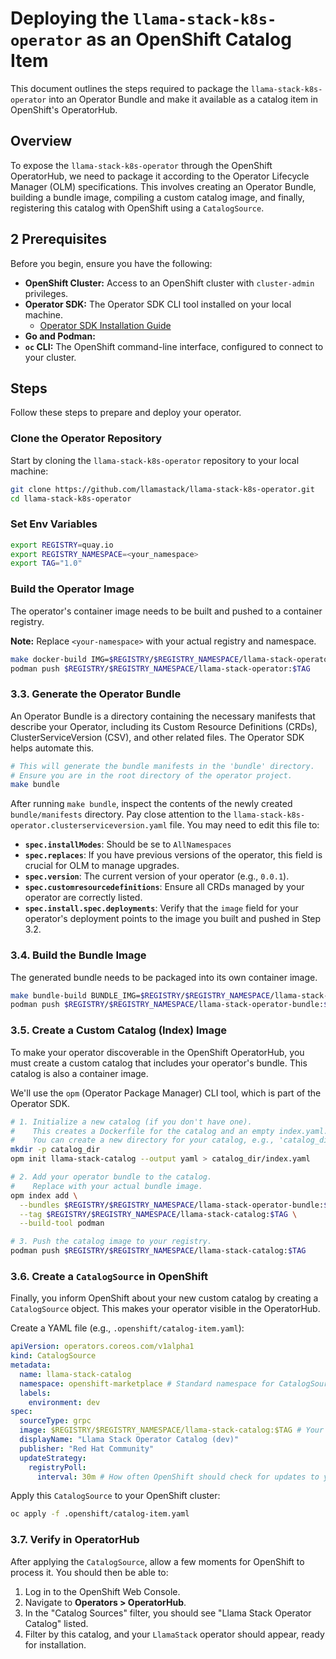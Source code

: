 # Deploying the `llama-stack-k8s-operator` as an OpenShift Catalog Item

This document outlines the steps required to package the `llama-stack-k8s-operator` into an Operator Bundle and make it available as a catalog item in OpenShift's OperatorHub.

## Overview

To expose the `llama-stack-k8s-operator` through the OpenShift OperatorHub, we need to package it according to the Operator Lifecycle Manager (OLM) specifications. This involves creating an Operator Bundle, building a bundle image, compiling a custom catalog image, and finally, registering this catalog with OpenShift using a `CatalogSource`.

## 2 Prerequisites

Before you begin, ensure you have the following:

  * **OpenShift Cluster:** Access to an OpenShift cluster with `cluster-admin` privileges.
  * **Operator SDK:** The Operator SDK CLI tool installed on your local machine.
      * [Operator SDK Installation Guide](https://sdk.operatorframework.io/docs/building-operators/golang/installation/)
  * **Go and Podman:**
  * **`oc` CLI:** The OpenShift command-line interface, configured to connect to your cluster.

## Steps

Follow these steps to prepare and deploy your operator.

### Clone the Operator Repository

Start by cloning the `llama-stack-k8s-operator` repository to your local machine:

```bash
git clone https://github.com/llamastack/llama-stack-k8s-operator.git
cd llama-stack-k8s-operator
```

### Set Env Variables

```bash
export REGISTRY=quay.io
export REGISTRY_NAMESPACE=<your_namespace>
export TAG="1.0"
```

### Build the Operator Image

The operator's container image needs to be built and pushed to a container registry.

**Note:** Replace `<your-namespace>` with your actual registry and namespace.

```bash
make docker-build IMG=$REGISTRY/$REGISTRY_NAMESPACE/llama-stack-operator:$TAG
podman push $REGISTRY/$REGISTRY_NAMESPACE/llama-stack-operator:$TAG
```

### 3.3. Generate the Operator Bundle

An Operator Bundle is a directory containing the necessary manifests that describe your Operator, including its Custom Resource Definitions (CRDs), ClusterServiceVersion (CSV), and other related files. The Operator SDK helps automate this.

```bash
# This will generate the bundle manifests in the 'bundle' directory.
# Ensure you are in the root directory of the operator project.
make bundle
```

After running `make bundle`, inspect the contents of the newly created `bundle/manifests` directory. Pay close attention to the `llama-stack-k8s-operator.clusterserviceversion.yaml` file. You may need to edit this file to:

  * **`spec.installModes`**: Should be se to `AllNamespaces`
  * **`spec.replaces`**: If you have previous versions of the operator, this field is crucial for OLM to manage upgrades.
  * **`spec.version`**: The current version of your operator (e.g., `0.0.1`).
  * **`spec.customresourcedefinitions`**: Ensure all CRDs managed by your operator are correctly listed.
  * **`spec.install.spec.deployments`**: Verify that the `image` field for your operator's deployment points to the image you built and pushed in Step 3.2.

### 3.4. Build the Bundle Image

The generated bundle needs to be packaged into its own container image.

```bash
make bundle-build BUNDLE_IMG=$REGISTRY/$REGISTRY_NAMESPACE/llama-stack-operator-bundle:$TAG
podman push $REGISTRY/$REGISTRY_NAMESPACE/llama-stack-operator-bundle:$TAG
```

### 3.5. Create a Custom Catalog (Index) Image

To make your operator discoverable in the OpenShift OperatorHub, you must create a custom catalog that includes your operator's bundle. This catalog is also a container image.

We'll use the `opm` (Operator Package Manager) CLI tool, which is part of the Operator SDK.

```bash
# 1. Initialize a new catalog (if you don't have one).
#    This creates a Dockerfile for the catalog and an empty index.yaml.
#    You can create a new directory for your catalog, e.g., 'catalog_dir'.
mkdir -p catalog_dir
opm init llama-stack-catalog --output yaml > catalog_dir/index.yaml

# 2. Add your operator bundle to the catalog.
#    Replace with your actual bundle image.
opm index add \
  --bundles $REGISTRY/$REGISTRY_NAMESPACE/llama-stack-operator-bundle:$TAG \
  --tag $REGISTRY/$REGISTRY_NAMESPACE/llama-stack-catalog:$TAG \
  --build-tool podman

# 3. Push the catalog image to your registry.
podman push $REGISTRY/$REGISTRY_NAMESPACE/llama-stack-catalog:$TAG
```

### 3.6. Create a `CatalogSource` in OpenShift

Finally, you inform OpenShift about your new custom catalog by creating a `CatalogSource` object. This makes your operator visible in the OperatorHub.

Create a YAML file (e.g., `.openshift/catalog-item.yaml`):

```yaml
apiVersion: operators.coreos.com/v1alpha1
kind: CatalogSource
metadata:
  name: llama-stack-catalog
  namespace: openshift-marketplace # Standard namespace for CatalogSources
  labels:
    environment: dev
spec:
  sourceType: grpc
  image: $REGISTRY/$REGISTRY_NAMESPACE/llama-stack-catalog:$TAG # Your catalog image from Step 3.5
  displayName: "Llama Stack Operator Catalog (dev)"
  publisher: "Red Hat Community"
  updateStrategy:
    registryPoll:
      interval: 30m # How often OpenShift should check for updates to your catalog
```

Apply this `CatalogSource` to your OpenShift cluster:

```bash
oc apply -f .openshift/catalog-item.yaml
```

### 3.7. Verify in OperatorHub

After applying the `CatalogSource`, allow a few moments for OpenShift to process it. You should then be able to:

1.  Log in to the OpenShift Web Console.
2.  Navigate to **Operators \> OperatorHub**.
3.  In the "Catalog Sources" filter, you should see "Llama Stack Operator Catalog" listed.
4.  Filter by this catalog, and your `LlamaStack` operator should appear, ready for installation.
